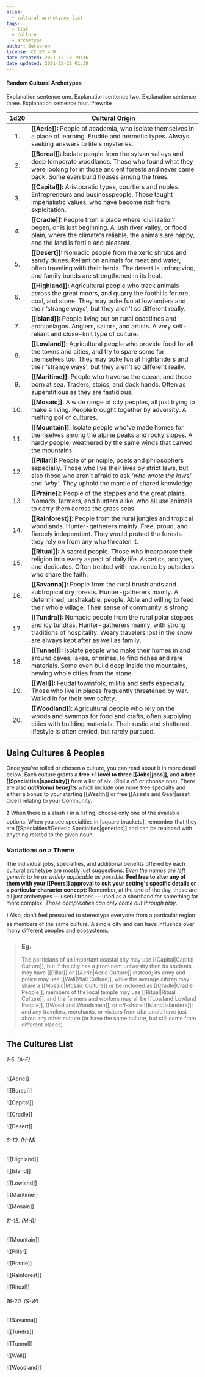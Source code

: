 ```yaml
---
alias:
  - cultural archetypes list
tags:
  - list
  - culture
  - archetype
author: Seraaron
license: CC BY 4.0
date created: 2021-12-13 19:36
date updated: 2021-12-21 01:38
---
```


#### Random Cultural Archetypes

Explanation sentence one. Explanation sentence two. Explanation sentence three. Explanation sentence four.  #rewrite


| 1d20 | Cultural Origin                                                                                                                                                                                                                            |
| :--: | ------------------------------------------------------------------------------------------------------------------------------------------------------------------------------------------------------------------------------------------ |
|  1.  | **[[Aerie]]:** People of academia, who isolate themselves in a place of learning. Erudite and hermetic types. Always seeking answers to life's mysteries.                                                                                  |
|  2.  | **[[Boreal]]:** Isolate people from the sylvan valleys and deep temperate woodlands. Those who found what they were looking for in those ancient forests and never came back. Some even build houses among the trees.                      |
|  3.  | **[[Capital]]:** Aristocratic types, courtiers and nobles. Entrepreneurs and businesspeople. Those taught imperialistic values, who have become rich from exploitation.                                                                    |
|  4.  | **[[Cradle]]:** People from a place where ‘civilization’ began, or is just beginning. A lush river valley, or flood plain, where the climate's reliable, the animals are happy, and the land is fertile and pleasant.                      |
|  5.  | **[[Desert]]:** Nomadic people from the xeric shrubs and sandy dunes. Reliant on animals for meat and water, often traveling with their herds. The desert is unforgiving, and family bonds are strengthened in its heat.                   |
|  6.  | **[[Highland]]:** Agricultural people who track animals across the great moors, and quarry the foothills for ore, coal, and stone. They may poke fun at lowlanders and their ‘strange ways’, but they aren't so different really.          |
|  7.  | **[[Island]]:** People living out on rural coastlines and archipelagos. Anglers, sailors, and artists. A very self-reliant and close-knit type of culture.                                                                                 |
|  8.  | **[[Lowland]]:** Agricultural people who provide food for all the towns and cities, and try to spare some for themselves too. They may poke fun at highlanders and their ‘strange ways’, but they aren't so different really.              |
|  9.  | **[[Maritime]]:** People who traverse the ocean, and those born at sea. Traders, stoics, and dock hands. Often as superstitious as they are fastidious.                                                                                    |
|  10. | **[[Mosaic]]:** A wide range of city peoples, all just trying to make a living. People brought together by adversity. A melting pot of cultures.                                                                                           |
|  11. | **[[Mountain]]:** Isolate people who've made homes for themselves among the alpine peaks and rocky slopes. A hardy people, weathered by the same winds that carved the mountains.                                                          |
|  12. | **[[Pillar]]:** People of principle, poets and philosophers especially. Those who live their lives by strict laws, but also those who aren't afraid to ask _‘who wrote the laws’_ and _‘why’_. They uphold the mantle of shared knowledge. |
|  13. | **[[Prairie]]:** People of the steppes and the great plains. Nomads, farmers, and hunters alike, who all use animals to carry them across the grass seas.                                                                                  |
|  14. | **[[Rainforest]]:** People from the rural jungles and tropical woodlands. Hunter-gatherers mainly. Free, proud, and fiercely independent. They would protect the forests they rely on from any who threaten it.                            |
|  15. | **[[Ritual]]:** A sacred people. Those who incorporate their religion into every aspect of daily life. Ascetics, acolytes, and dedicates. Often treated with reverence by outsiders who share the faith.                                   |
|  16. | **[[Savanna]]:** People from the rural brushlands and subtropical dry forests. Hunter-gatherers mainly. A determined, unshakable, people. Able and willing to feed their whole village. Their sense of community is strong.                |
|  17. | **[[Tundra]]:** Nomadic people from the rural polar steppes and icy tundras. Hunter-gatherers mainly, with strong traditions of hospitality. Weary travelers lost in the snow are always kept after as well as family.                     |
|  18. | **[[Tunnel]]:** Isolate people who make their homes in and around caves, lakes, or mines, to find riches and rare materials. Some even build deep inside the mountains, hewing whole cities from the stone.                                |
|  19. | **[[Wall]]:** Feudal townsfolk, militia and serfs especially. Those who live in places frequently threatened by war. Walled in for their own safety.                                                                                      |
|  20. | **[[Woodland]]:** Agricultural people who rely on the woods and swamps for food and crafts, often supplying cities with building materials. Their rustic and sheltered lifestyle is often envied, but rarely pursued.                      |

## Using Cultures & Peoples

Once you've rolled or chosen a culture, you can read about it in more detail below. Each culture grants a **free +1 level to three [[Jobs|jobs]]**, and **a free [[Specialties|specialty]]** from a list of six. (Roll a d6 or choose one). There are also _**additional benefits**_ which include one more free specialty and either a bonus to your starting [[Wealth]] or free [[Assets and Gear|asset dice]] relating to your Community.

❓ When there is a slash / in a listing, choose only one of the available options. When you see specialties in [square brackets], remember that they are [[Specialties#Generic Specialties|generics]] and can be replaced with anything related to the given noun.

### Variations on a Theme

The individual jobs, specialties, and additional benefits offered by each cultural archetype are mostly just suggestions. _Even the names are left generic to be as widely applicable as possible_. **Feel free to alter any of them with your [[Peers]] approval to suit your setting's specific details or a particular character concept:** Remember, at the end of the day, these are all just archetypes — useful tropes — used as a shorthand for something far more complex. _Those complexities can only come out through play_.

❗ Also, don't feel pressured to stereotype everyone from a particular region as members of the same culture. A single city and can have influence over many different peoples and ecosystems.

> ### Eg.
>
> The politicians of an important coastal city may use [[Capital|Capital Culture]]; but if the city has a prominent university then its students may have [[Pillar]] or [[Aerie|Aerie Culture]] instead; its army and police may use [[Wall|Wall Culture]], while the average citizen may share a [[Mosaic|Mosaic Culture]] or be included as [[Cradle|Cradle People]]; members of the local temple may use [[Ritual|Ritual Culture]], and the farmers and workers may all be [[Lowland|Lowland People]], [[Woodland|Woodsmen]], or off-shore [[Island|Islanders]]; and any travelers, merchants, or visitors from afar could have just about any other culture (or have the same culture, but still come from different places).

## The Cultures List

###### 1-5. (A-F)

![[Aerie]]

![[Boreal]]

![[Capital]]

![[Cradle]]

![[Desert]]

###### 6-10. (H-M)

![[Highland]]

![[Island]]

![[Lowland]]

![[Maritime]]

![[Mosaic]]

###### 11-15. (M-R)

![[Mountain]]

![[Pillar]]

![[Prairie]]

![[Rainforest]]

![[Ritual]]

###### 16-20. (S-W)

![[Savanna]]

![[Tundra]]

![[Tunnel]]

![[Wall]]

![[Woodland]]
